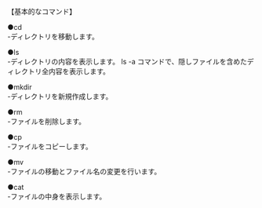 【基本的なコマンド】

●cd   
-ディレクトリを移動します。

●ls   
-ディレクトリの内容を表示します。 ls -a コマンドで、隠しファイルを含めたディレクトリ全内容を表示します。

●mkdir    
-ディレクトリを新規作成します。

●rm   
-ファイルを削除します。

●cp   
-ファイルをコピーします。

●mv   
-ファイルの移動とファイル名の変更を行います。

●cat    
-ファイルの中身を表示します。
